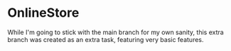 # OnlineStore

While I'm going to stick with the main branch for my own sanity, this extra branch was created as an extra task, featuring very basic features.
